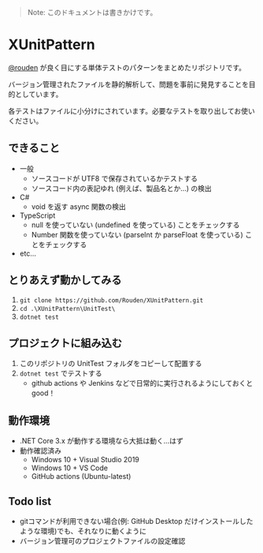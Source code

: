 ﻿
> Note: このドキュメントは書きかけです。

# XUnitPattern
[@rouden](https://twitter.com/rouden) が良く目にする単体テストのパターンをまとめたリポジトリです。

バージョン管理されたファイルを静的解析して、問題を事前に発見することを目的としています。

各テストはファイルに小分けにされています。必要なテストを取り出してお使いください。

## できること
* 一般
    * ソースコードが UTF8 で保存されているかテストする
    * ソースコード内の表記ゆれ (例えば、製品名とか...) の検出
* C#
    * void を返す async 関数の検出
* TypeScript
    * null を使っていない (undefined を使っている) ことをチェックする
    * Number 関数を使っていない (parseInt か parseFloat を使っている) ことをチェックする
* etc...

## とりあえず動かしてみる
1. `git clone https://github.com/Rouden/XUnitPattern.git`
2. `cd .\XUnitPattern\UnitTest\`
3. `dotnet test`

## プロジェクトに組み込む
1. このリポジトリの UnitTest フォルダをコピーして配置する
2. `dotnet test` でテストする
    * github actions や Jenkins などで日常的に実行されるようにしておくとgood！

## 動作環境
* .NET Core 3.x が動作する環境なら大抵は動く...はず
* 動作確認済み
    * Windows 10 + Visual Studio 2019
    * Windows 10 + VS Code
    * GitHub actions (Ubuntu-latest)  

## Todo list
* gitコマンドが利用できない場合(例: GitHub Desktop だけインストールしたような環境)でも、それなりに動くように
* バージョン管理可のプロジェクトファイルの設定確認
